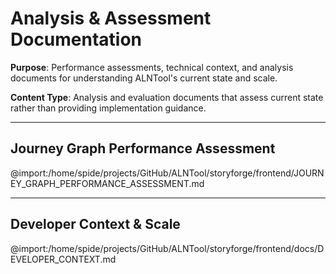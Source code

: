 # Analysis & Assessment Documentation

**Purpose**: Performance assessments, technical context, and analysis documents for understanding ALNTool's current state and scale.

**Content Type**: Analysis and evaluation documents that assess current state rather than providing implementation guidance.

---

## Journey Graph Performance Assessment

@import:/home/spide/projects/GitHub/ALNTool/storyforge/frontend/JOURNEY_GRAPH_PERFORMANCE_ASSESSMENT.md

---

## Developer Context & Scale

@import:/home/spide/projects/GitHub/ALNTool/storyforge/frontend/docs/DEVELOPER_CONTEXT.md
